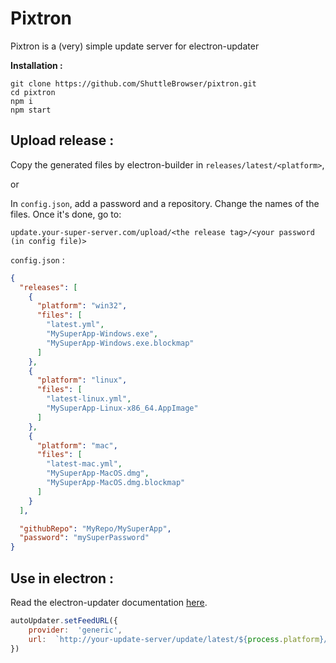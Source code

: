 # Pixtron

Pixtron is a (very) simple update server for electron-updater

**Installation :**

    git clone https://github.com/ShuttleBrowser/pixtron.git
    cd pixtron
    npm i
    npm start

## **Upload release :**

Copy the generated files by electron-builder in `releases/latest/<platform>`,

or

In `config.json`, add a password and a repository.
Change the names of the files.
Once it's done, go to:

```
update.your-super-server.com/upload/<the release tag>/<your password (in config file)>
```

`config.json` :

```json
{
  "releases": [
    {
      "platform": "win32",
      "files": [
        "latest.yml",
        "MySuperApp-Windows.exe",
        "MySuperApp-Windows.exe.blockmap"
      ]
    },
    {
      "platform": "linux",
      "files": [
        "latest-linux.yml",
        "MySuperApp-Linux-x86_64.AppImage"
      ]
    },
    {
      "platform": "mac",
      "files": [
        "latest-mac.yml",
        "MySuperApp-MacOS.dmg",
        "MySuperApp-MacOS.dmg.blockmap"
      ]
    }
  ],

  "githubRepo": "MyRepo/MySuperApp",
  "password": "mySuperPassword"
}
```

## Use in electron :

Read the electron-updater documentation [here](https://www.electron.build/auto-update).

```js
autoUpdater.setFeedURL({
    provider:  'generic',
	url:  `http://your-update-server/update/latest/${process.platform}/`
})
```
